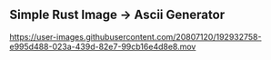 ## Simple Rust Image -> Ascii Generator

https://user-images.githubusercontent.com/20807120/192932758-e995d488-023a-439d-82e7-99cb16e4d8e8.mov

